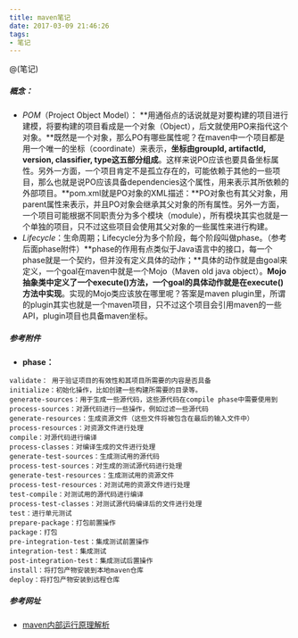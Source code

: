 ```yaml
---
title: maven笔记
date: 2017-03-09 21:46:26
tags:
- 笔记
---
```


@(笔记)

##### 概念：
- *POM*（Project Object Model）： **用通俗点的话说就是对要构建的项目进行建模，将要构建的项目看成是一个对象（Object），后文就使用PO来指代这个对象。**既然是一个对象，那么PO有哪些属性呢？在maven中一个项目都是用一个唯一的坐标（coordinate）来表示，**坐标由groupId, artifactId, version, classifier, type这五部分组成**。这样来说PO应该也要具备坐标属性。另外一方面，一个项目肯定不是孤立存在的，可能依赖于其他的一些项目，那么也就是说PO应该具备dependencies这个属性，用来表示其所依赖的外部项目。**pom.xml就是PO对象的XML描述：**PO对象也有其父对象，用parent属性来表示，并且PO对象会继承其父对象的所有属性。另外一方面，一个项目可能根据不同职责分为多个模块（module），所有模块其实也就是一个单独的项目，只不过这些项目会使用其父对象的一些属性来进行构建。
- *Lifecycle*：生命周期；Lifecycle分为多个阶段，每个阶段叫做phase。（参考后面phase附件）**phase的作用有点类似于Java语言中的接口，每一个phase就是一个契约，但并没有定义具体的动作；**具体的动作就是由goal来定义，一个goal在maven中就是一个Mojo（Maven old java object）。**Mojo抽象类中定义了一个execute()方法，一个goal的具体动作就是在execute()方法中实现**。实现的Mojo类应该放在哪里呢？答案是maven plugin里，所谓的plugin其实也就是一个maven项目，只不过这个项目会引用maven的一些API，plugin项目也具备maven坐标。

##### 参考附件
- **phase：**
```
validate： 用于验证项目的有效性和其项目所需要的内容是否具备
initialize：初始化操作，比如创建一些构建所需要的目录等。
generate-sources：用于生成一些源代码，这些源代码在compile phase中需要使用到
process-sources：对源代码进行一些操作，例如过滤一些源代码
generate-resources：生成资源文件（这些文件将被包含在最后的输入文件中）
process-resources：对资源文件进行处理
compile：对源代码进行编译
process-classes：对编译生成的文件进行处理
generate-test-sources：生成测试用的源代码
process-test-sources：对生成的测试源代码进行处理
generate-test-resources：生成测试用的资源文件
process-test-resources：对测试用的资源文件进行处理
test-compile：对测试用的源代码进行编译
process-test-classes：对测试源代码编译后的文件进行处理
test：进行单元测试
prepare-package：打包前置操作
package：打包
pre-integration-test：集成测试前置操作     
integration-test：集成测试
post-integration-test：集成测试后置操作
install：将打包产物安装到本地maven仓库
deploy：将打包产物安装到远程仓库
```

##### 参考网址
- [maven内部运行原理解析](http://www.jianshu.com/p/0fb5e3fb704d#)